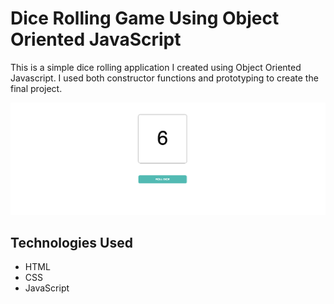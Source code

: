 # Dice Rolling Game Using Object Oriented JavaScript
This is a simple dice rolling application I created using Object Oriented Javascript. I used both constructor functions and prototyping to create the final project.

![Screenshot of Dice Roll Game](https://github.com/ErinBlack/dice-roll-game/blob/master/images/Screen%20Shot%202017-09-07%20at%207.46.25%20PM.png)

## Technologies Used
- HTML
- CSS
- JavaScript
